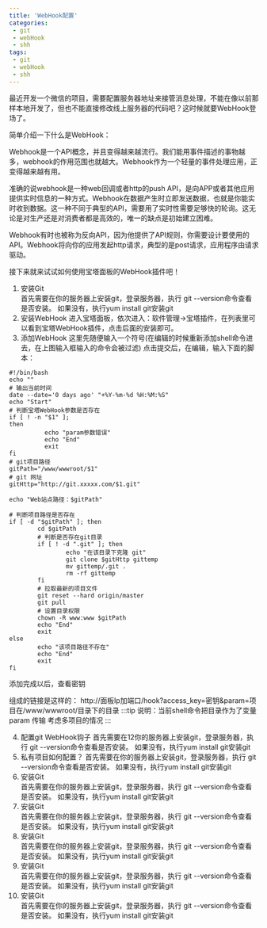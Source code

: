 ```yaml
---
title: 'WebHook配置'
categories:
 - git
 - webHook
 - shh
tags:
 - git
 - webHook
 - shh
---
```


最近开发一个微信的项目，需要配置服务器地址来接管消息处理，不能在像以前那样本地开发了，但也不能直接修改线上服务器的代码吧？这时候就要WebHook登场了。

简单介绍一下什么是WebHook：

Webhook是一个API概念，并且变得越来越流行。我们能用事件描述的事物越多，webhook的作用范围也就越大。Webhook作为一个轻量的事件处理应用，正变得越来越有用。

准确的说webhook是一种web回调或者http的push API，是向APP或者其他应用提供实时信息的一种方式。Webhook在数据产生时立即发送数据，也就是你能实时收到数据。这一种不同于典型的API，需要用了实时性需要足够快的轮询。这无论是对生产还是对消费者都是高效的，唯一的缺点是初始建立困难。

Webhook有时也被称为反向API，因为他提供了API规则，你需要设计要使用的API。Webhook将向你的应用发起http请求，典型的是post请求，应用程序由请求驱动。

接下来就来试试如何使用宝塔面板的WebHook插件吧！

1. 安装Git  
首先需要在你的服务器上安装git，登录服务器，执行 git --version命令查看是否安装。
如果没有，执行yum install git安装git
2. 安装WebHook
进入宝塔面板，依次进入：软件管理->宝塔插件，在列表里可以看到宝塔WebHook插件，点击后面的安装即可。
1. 添加WebHook
这里先随便输入一个符号(在编辑的时候重新添加shell命令进去，在上图输入框输入的命令会被过滤) 点击提交后，在编辑，输入下面的脚本：
```
#!/bin/bash
echo ""
# 输出当前时间
date --date='0 days ago' "+%Y-%m-%d %H:%M:%S"
echo "Start"
# 判断宝塔WebHook参数是否存在
if [ ! -n "$1" ];
then 
          echo "param参数错误"
          echo "End"
          exit
fi
# git项目路径
gitPath="/www/wwwroot/$1"
# git 网址
gitHttp="http://git.xxxxx.com/$1.git"

echo "Web站点路径：$gitPath"

# 判断项目路径是否存在
if [ -d "$gitPath" ]; then
        cd $gitPath
        # 判断是否存在git目录
        if [ ! -d ".git" ]; then
                echo "在该目录下克隆 git"
                git clone $gitHttp gittemp
                mv gittemp/.git .
                rm -rf gittemp
        fi
        # 拉取最新的项目文件
        git reset --hard origin/master
        git pull
        # 设置目录权限
        chown -R www:www $gitPath
        echo "End"
        exit
else
        echo "该项目路径不存在"
        echo "End"
        exit
fi
```
添加完成以后，查看密钥

组成的链接是这样的： http://面板Ip加端口/hook?access_key=密钥&param=项目在/www/wwwroot/目录下的目录
:::tip
说明：当前shell命令把目录作为了变量 param 传输 考虑多项目的情况
:::

4. 配置git WebHook钩子
首先需要在12你的服务器上安装git，登录服务器，执行 git --version命令查看是否安装。
如果没有，执行yum install git安装git
1. 私有项目如何配置？
首先需要在你的服务器上安装git，登录服务器，执行 git --version命令查看是否安装。
如果没有，执行yum install git安装git
1. 安装Git  
首先需要在你的服务器上安装git，登录服务器，执行 git --version命令查看是否安装。
如果没有，执行yum install git安装git
1. 安装Git  
首先需要在你的服务器上安装git，登录服务器，执行 git --version命令查看是否安装。
如果没有，执行yum install git安装git
1. 安装Git  
首先需要在你的服务器上安装git，登录服务器，执行 git --version命令查看是否安装。
如果没有，执行yum install git安装git
1. 安装Git  
首先需要在你的服务器上安装git，登录服务器，执行 git --version命令查看是否安装。
如果没有，执行yum install git安装git
1. 安装Git  
首先需要在你的服务器上安装git，登录服务器，执行 git --version命令查看是否安装。
如果没有，执行yum install git安装git
